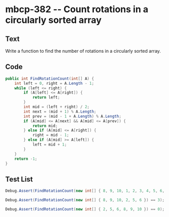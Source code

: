 # mbcp-382 -- Count rotations in a circularly sorted array

## Text

Write a function to find the number of rotations in a circularly sorted array.

## Code

```csharp
public int FindRotationCount(int[] A) {
    int left = 0, right = A.Length - 1;
    while (left <= right) {
        if (A[left] <= A[right]) {
            return left;
        }
        int mid = (left + right) / 2;
        int next = (mid + 1) % A.Length;
        int prev = (mid - 1 + A.Length) % A.Length;
        if (A[mid] <= A[next] && A[mid] <= A[prev]) {
            return mid;
        } else if (A[mid] <= A[right]) {
            right = mid - 1;
        } else if (A[mid] >= A[left]) {
            left = mid + 1;
        }
    }
    return -1;
}
```

## Test List

```csharp
Debug.Assert(FindRotationCount(new int[] { 8, 9, 10, 1, 2, 3, 4, 5, 6, 7 }) == 3);
```

```csharp
Debug.Assert(FindRotationCount(new int[] { 8, 9, 10, 2, 5, 6 }) == 3);
```

```csharp
Debug.Assert(FindRotationCount(new int[] { 2, 5, 6, 8, 9, 10 }) == 0);
```
